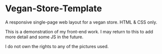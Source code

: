 # Vegan-Store-Template
A responsive single-page web layout for a vegan store. HTML &amp; CSS only.

This is a demonstration of my front-end work. I may return to this to add more detail and some JS in the future.

I do not own the rights to any of the pictures used.
